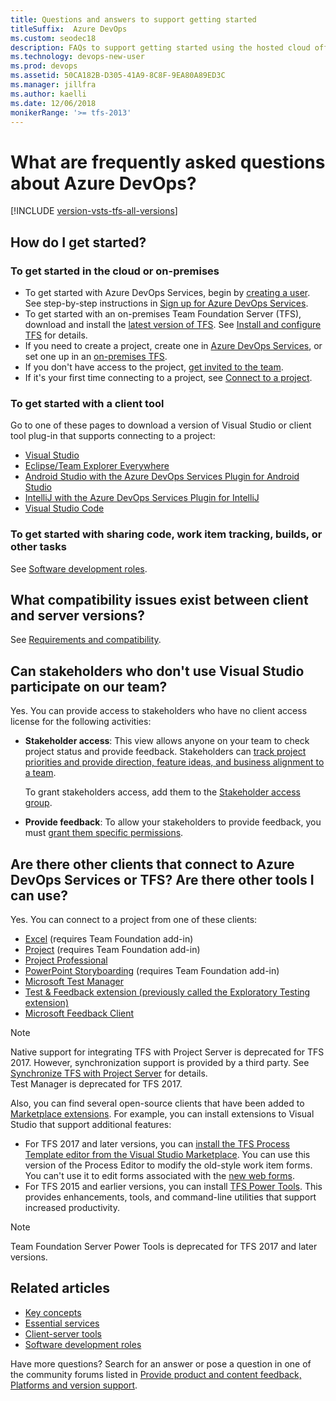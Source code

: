 ```yaml
---
title: Questions and answers to support getting started
titleSuffix:  Azure DevOps
ms.custom: seodec18
description: FAQs to support getting started using the hosted cloud offering of Azure DevOps Services or on-premises Team Foundation Server (TFS)  
ms.technology: devops-new-user 
ms.prod: devops
ms.assetid: 50CA182B-D305-41A9-8C8F-9EA80A89ED3C
ms.manager: jillfra
ms.author: kaelli
ms.date: 12/06/2018
monikerRange: '>= tfs-2013'
---
```



# What are frequently asked questions about Azure DevOps?

[!INCLUDE [version-vsts-tfs-all-versions](../_shared/version-vsts-tfs-all-versions.md)]
 
## How do I get started?

### To get started in the cloud or on-premises 
- To get started with Azure DevOps Services, begin by [creating a user](https://visualstudio.microsoft.com/team-services/). See step-by-step instructions in [Sign up for Azure DevOps Services](../organizations/accounts/create-organization.md).  
- To get started with an on-premises Team Foundation Server (TFS), download and install the [latest version of TFS](https://visualstudio.microsoft.com/downloads/). See [Install and configure TFS](/tfs/server/install/get-started) for details.  
- If you need to create a project, create one in [Azure DevOps Services](../organizations/accounts/set-up-vs.md), or set one up in an [on-premises TFS](../organizations/projects/create-project.md).   
- If you don't have access to the project, [get invited to the team](../organizations/security/add-users-team-project.md).  
- If it's your first time connecting to a project, see [Connect to a project](../organizations/projects/connect-to-projects.md).  

### To get started with a client tool 
Go to one of these pages to download a version of Visual Studio or client tool plug-in that supports connecting to a project: 
- [Visual Studio](https://visualstudio.microsoft.com/downloads/) 
- [Eclipse/Team Explorer Everywhere](/../java/download-eclipse-plug-in.md)  
- [Android Studio with the Azure DevOps Services Plugin for Android Studio](/../java/download-android-studio-plug-in.md)
- [IntelliJ with the Azure DevOps Services Plugin for IntelliJ](/../java/download-intellij-plug-in.md) 
- [Visual Studio Code](/../java/vscode-extension.md)

### To get started with sharing code, work item tracking, builds, or other tasks 
See [Software development roles](roles.md).  

## What compatibility issues exist between client and server versions?

See [Requirements and compatibility](/tfs/server/requirements).  


## Can stakeholders who don't use Visual Studio participate on our team?

Yes. You can provide access to stakeholders who have no client access license for the following activities:  

-   **Stakeholder access**: This view allows anyone on your team to check project status and provide feedback. Stakeholders can [track project priorities and provide direction, feature ideas, and business alignment to a team](../organizations/security/get-started-stakeholder.md).  
  
     To grant stakeholders access, add them to the [Stakeholder access group](../organizations/security/change-access-levels.md).  
  
-   **Provide feedback**: To allow your stakeholders to provide feedback, you must [grant them specific permissions](../project/feedback/give-permissions-feedback.md).  
  

## Are there other clients that connect to Azure DevOps Services or TFS? Are there other tools I can use?

Yes. You can connect to a project from one of these clients:  
- [Excel](../boards/backlogs/office/bulk-add-modify-work-items-excel.md) (requires Team Foundation add-in)  
- [Project](../boards/backlogs/office/create-your-backlog-tasks-using-project.md)  (requires Team Foundation add-in)  
- [Project Professional](../reference/tfs-ps-sync/synchronize-tfs-project-server.md)   
- [PowerPoint Storyboarding](../boards/backlogs/office/storyboard-your-ideas-using-powerpoint.md) (requires Team Foundation add-in)  
- [Microsoft Test Manager](https://msdn.microsoft.com/library/jj635157.aspx)  
- [Test & Feedback extension (previously called the Exploratory Testing extension)](../test/provide-stakeholder-feedback.md)
- [Microsoft Feedback Client](../project/feedback/give-feedback.md)  

>[!NOTE]  
>Native support for integrating TFS with Project Server is deprecated for TFS 2017. However, synchronization support is provided by a third party. See [Synchronize TFS with Project Server](../reference/tfs-ps-sync/sync-ps-tfs.md) for details.  
>Test Manager is deprecated for TFS 2017.   

Also, you can find several open-source clients that have been added to [Marketplace extensions](https://marketplace.visualstudio.com). For example, you can install extensions to Visual Studio that support additional features:  
- For TFS 2017 and later versions, you can [install the TFS Process Template editor from the Visual Studio Marketplace](https://marketplace.visualstudio.com/items?itemName=KarthikBalasubramanianMSFT.TFSProcessTemplateEditor). You can use this version of the Process Editor to modify the old-style work item forms. You can't use it to edit forms associated with the [new web forms](../reference/process/new-work-item-experience.md). 
- For TFS 2015 and earlier versions, you can install [TFS Power Tools](https://marketplace.visualstudio.com/items?itemName=TFSPowerToolsTeam.MicrosoftVisualStudioTeamFoundationServer2015Power). This provides enhancements, tools, and command-line utilities that support increased productivity.

> [!NOTE]  
> Team Foundation Server Power Tools is deprecated for TFS 2017 and later versions. 


## Related articles

- [Key concepts](concepts.md)
- [Essential services](services.md)
- [Client-server tools](tools.md)
- [Software development roles](roles.md)


Have more questions? Search for an answer or pose a question in one of the community forums listed in [Provide product and content feedback, Platforms and version support](provide-feedback.md).
